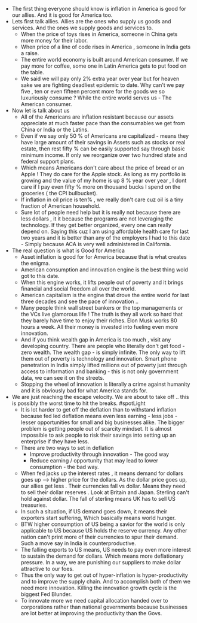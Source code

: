 - The first thing everyone should know is inflation in America is good for our allies. And it is good for America too.
- Lets first talk allies. Allies are the ones who supply us goods and services. And the ones we supply goods and services to.
	- When the price of toys rises in America, someone in China gets more money for their labor.
	- When price of a line of code rises in America , someone in India gets a raise.
	- The entire world economy is built around American consumer. If we pay more for coffee, some one in Latin America gets to put food on the table.
	- We said we will pay only 2% extra year over year but for heaven sake we are fighting deadliest epidemic to date. Why  can't we pay five , ten or even fifteen percent more for the goods we so luxuriously consume ? While the entire world serves us - The American consumer.
- Now let is talk about us
	- All of the Americans are inflation resistant because our assets appreciate at much faster pace than the consumables we get from China or India or the Latins.
	- Even if we say only 50 % of Americans are capitalized - means they have large amount of their savings in Assets such as stocks or real estate, then rest fifty % can be easily supported say through basic minimum income. If only we reorganize over two hundred state and federal support plans.
	- Which means Americans don't care about the price of bread or an Apple ! They do care for the Apple stock. As long as my portfolio is growing and the value of my home is up 8 % year over year , I dont care if I pay even fifty % more on thousand bucks I spend on the groceries ( the CPI bullbucket).
	- If inflation in oil price is ten% , we really don't care cuz oil is a tiny fraction of American household.
	- Sure lot of people need help but it is really not because there are less dollars , it it because the programs are not leveraging the technology. If they get better organized, every one can really depend on. Saying this cuz I am using affordable health care for last two years and it is better than any of the employers I had to this date - Simply because ACA is very well administered in California.
- The real question is what is Good for America
	- Asset inflation is good for for America because that is what creates the enigma.
	- American consumption and innovation engine is the best thing wold got to this date.
	- When this engine works, it lifts people out of poverty and it brings financial and social freedom all over the world.
	- American capitalism is the engine that drove the entire world for last three decades and see the pace of innovation ..
	- Many people think wall street bankers or the top managements or the VCs live glamorous life ! The truth is they all work so hard that they barely have time to enjoy their riches.  Elon Musk works 80 hours a week.  All their money is invested into fueling even more innovation.
	- And if you think wealth gap in America is too much , visit any developing country. There are people who literally don't get food - zero wealth. The wealth gap - is simply infinite. The only way to lift them out of poverty is technology and innovation. Smart phone penetration in India simply lifted millions out of poverty just through access to information and banking - this is not only government data, we can see it on the streets.
	- Stopping the wheel of innovation is literally a crime against humanity and it is obviously bad for what America stands for.
- We are just reaching the escape velocity. We are about to take off .. this is possibly the worst time to hit the breaks. #spotLight
	- It is lot harder to get off the deflation than to withstand inflation because fed led deflation means even less earning - less jobs - lesser opportunities for small and big businesses alike.  The bigger problem is getting people out of scarcity mindset. It is almost impossible to ask people to risk their savings into setting up an enterprise if they have less.
	- There are two ways to set in deflation
		- Improve productivity through innovation - The good way
		- Reduce earning / opportunity that may lead to lower consumption - the bad way.
	- When fed jacks up the interest rates , it means demand for dollars goes up -->  higher price for the dollars. As the dollar price goes up, our allies get less . Their currencies fall vs dollar. Means they need to sell their dollar reserves . Look at Britain and Japan. Sterling can't hold against dollar. The fall of sterling means UK has to sell US treasuries.
	- In such a situation, if US demand goes down, it means their exporters start suffering,  Which basically means world hunger.
	- BTW higher consumption of US being a savior for the world is only applicable to US because US holds the reserve currency.  Any other nation can't print more of their currencies to spur their demand. Such a move say in India is counterproductive.
	- The falling exports to US means, US needs to pay even more interest to sustain the demand for dollars.  Which means more deflationary pressure. In a way, we are punishing  our suppliers to make dollar attractive to our foes.
	- Thus the only way to get out of hyper-inflation is hyper-productivity and to improve the supply chain.  And to accomplish both of them we need more innovation. Killing the innovation growth cycle is the biggest Fed Blunder.
	- To innovate more we need capital allocation handed over to corporations rather than national governments because businesses are lot better at improving the productivity than the Govs.